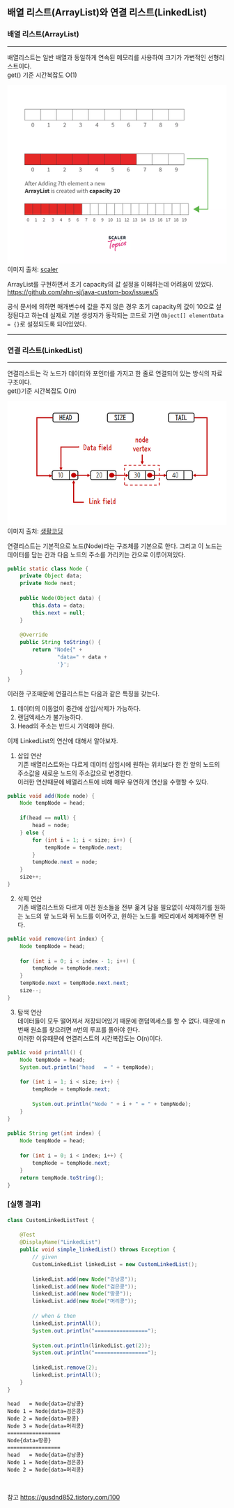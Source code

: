 ## 배열 리스트(ArrayList)와 연결 리스트(LinkedList)

### 배열 리스트(ArrayList)

---

배열리스트는 일반 배열과 동일하게 연속된 메모리를 사용하여 크기가 가변적인 선형리스트이다. <br/>
get() 기준 시간복잡도 O(1)

![img.png](img/img.png)
이미지 출처: [scaler](https://www.scaler.com/topics/java/arraylist-in-java/)


ArrayList를 구현하면서 초기 capacity의 값 설정을 이해하는데 어려움이 있었다. <br/>
https://github.com/ahn-sj/java-custom-box/issues/5

공식 문서에 의하면 매개변수에 값을 주지 않은 경우 초기 capacity의 값이 10으로 설정된다고 하는데 실제로 기본 생성자가 동작되는 코드로 가면 `Object[] elementData = {}`로 설정되도록 되어있었다.


---


### 연결 리스트(LinkedList)

---

연결리스트는 각 노드가 데이터와 포인터를 가지고 한 줄로 연결되어 있는 방식의 자료구조이다.<br/>
get()기준 시간복잡도 O(n)

![img_3.png](img/img_3.png)
이미지 출처: [생활코딩](https://opentutorials.org/module/1335/8857)


연결리스트는 기본적으로 노드(Node)라는 구조체를 기본으로 한다. 그리고 이 노드는 데이터를 담는 칸과 다음 노드의 주소를 가리키는 칸으로 이루어져있다.

```java
public static class Node {
    private Object data;
    private Node next;

    public Node(Object data) {
        this.data = data;
        this.next = null;
    }

    @Override
    public String toString() {
        return "Node{" +
                "data=" + data +
                '}';
    }
}
```

이러한 구조때문에 연결리스트는 다음과 같은 특징을 갖는다.

1. 데이터의 이동없이 중간에 삽입/삭제가 가능하다. <br/>
2. 랜덤엑세스가 불가능하다.
3. Head의 주소는 반드시 기억해야 한다.

이제 LinkedList의 연산에 대해서 알아보자.
1. 삽입 연산<br/>
기존 배열리스트와는 다르게 데이터 삽입시에 원하는 위치보다 한 칸 앞의 노드의 주소값을 새로운 노드의 주소값으로 변경한다. <br/>
이러한 연산때문에 배열리스트에 비해 매우 유연하게 연산을 수행할 수 있다.
```java
public void add(Node node) {
    Node tempNode = head;

    if(head == null) {
        head = node;
    } else {
        for (int i = 1; i < size; i++) {
            tempNode = tempNode.next;
        }
        tempNode.next = node;
    }
    size++;
}
```

2. 삭제 연산<br/>
기존 배열리스트와 다르게 이전 원소들을 전부 옮겨 담을 필요없이 삭제하기를 원하는 노드의 앞 노드와 뒤 노드를 이어주고, 원하는 노드를 메모리에서 해제해주면 된다.
```java
public void remove(int index) {
    Node tempNode = head;

    for (int i = 0; i < index - 1; i++) {
        tempNode = tempNode.next;
    }
    tempNode.next = tempNode.next.next;
    size--;
}
```

3. 탐색 연산<br/>
데이터들이 모두 떨어져서 저장되어있기 때문에 랜덤엑세스를 할 수 없다. 때문에 n번째 원소를 찾으려면 n번의 루프를 돌아야 한다. <br/>
이러한 이유때문에 연결리스트의 시간복잡도는 O(n)이다.
```java
public void printAll() {
    Node tempNode = head;
    System.out.println("head   = " + tempNode);

    for (int i = 1; i < size; i++) {
        tempNode = tempNode.next;

        System.out.println("Node " + i + " = " + tempNode);
    }
}

public String get(int index) {
    Node tempNode = head;

    for (int i = 0; i < index; i++) {
        tempNode = tempNode.next;
    }
    return tempNode.toString();
}
```

### [실행 결과]
```java
class CustomLinkedListTest {

    @Test
    @DisplayName("LinkedList")
    public void simple_linkedList() throws Exception {
        // given
        CustomLinkedList linkedList = new CustomLinkedList();

        linkedList.add(new Node("강낭콩"));
        linkedList.add(new Node("검은콩"));
        linkedList.add(new Node("땅콩"));
        linkedList.add(new Node("머리콩"));

        // when & then
        linkedList.printAll();
        System.out.println("=================");

        System.out.println(linkedList.get(2));
        System.out.println("=================");

        linkedList.remove(2);
        linkedList.printAll();
    }
}
```
```
head   = Node{data=강낭콩}
Node 1 = Node{data=검은콩}
Node 2 = Node{data=땅콩}
Node 3 = Node{data=머리콩}
=================
Node{data=땅콩}
=================
head   = Node{data=강낭콩}
Node 1 = Node{data=검은콩}
Node 2 = Node{data=머리콩}
```

<br/>

참고
https://gusdnd852.tistory.com/100 <br/>